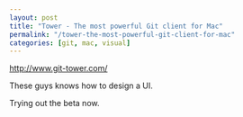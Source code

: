 ```yaml
---
layout: post
title: "Tower - The most powerful Git client for Mac"
permalink: "/tower-the-most-powerful-git-client-for-mac"
categories: [git, mac, visual]
---
```


<a href="http://www.git-tower.com/">http://www.git-tower.com/</a>

These guys knows how to design a UI.

Trying out the beta now.
